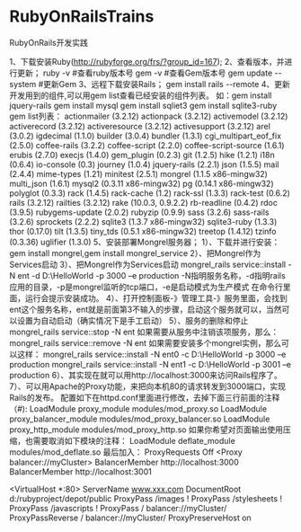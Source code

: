 RubyOnRailsTrains
=================

RubyOnRails开发实践

1、下载安装Ruby(http://rubyforge.org/frs/?group_id=167); 
2、查看版本，并进行更新；
   ruby -v #查看ruby版本号
   gem -v #查看Gem版本号
   gem update --system  #更新Gem
3、远程下载安装Rails；
   gem install rails --remote
4、更新开发用到的组件,可以用gem list查看已经安装的组件列表。
如：gem install jquery-rails
    gem install mysql
    gem install sqliet3
    gem install sqlite3-ruby
gem list列表：
    actionmailer (3.2.12)
    actionpack (3.2.12)
    activemodel (3.2.12)
    activerecord (3.2.12)
    activeresource (3.2.12)
    activesupport (3.2.12)
    arel (3.0.2)
    igdecimal (1.1.0)
    builder (3.0.4)
    bundler (1.3.1)
    cgi_multipart_eof_fix (2.5.0)
    coffee-rails (3.2.2)
    coffee-script (2.2.0)
    coffee-script-source (1.6.1)
    erubis (2.7.0)
    execjs (1.4.0)
    gem_plugin (0.2.3)
    git (1.2.5)
    hike (1.2.1)
    i18n (0.6.4)
    io-console (0.3)
    journey (1.0.4)
    jquery-rails (2.2.1)
    json (1.5.5)
    mail (2.4.4)
    mime-types (1.21)
    minitest (2.5.1)
    mongrel (1.1.5 x86-mingw32)
    multi_json (1.6.1)
    mysql2 (0.3.11 x86-mingw32)
    pg (0.14.1 x86-mingw32)
    polyglot (0.3.3)
    rack (1.4.5)
    rack-cache (1.2)
    rack-ssl (1.3.3)
    rack-test (0.6.2)
    rails (3.2.12)
    railties (3.2.12)
    rake (10.0.3, 0.9.2.2)
    rb-readline (0.4.2)
    rdoc (3.9.5)
    rubygems-update (2.0.2)
    rubyzip (0.9.9)
    sass (3.2.6)
    sass-rails (3.2.6)
    sprockets (2.2.2)
    sqlite3 (1.3.7 x86-mingw32)
    sqlite3-ruby (1.3.3)
    thor (0.17.0)
    tilt (1.3.5)
    tiny_tds (0.5.1 x86-mingw32)
    treetop (1.4.12)
    tzinfo (0.3.36)
    uglifier (1.3.0)
5、安装部署Mongrel服务器；
1）、下载并进行安装：gem install mongrel,gem install mongrel_service
2）、把Mongrel作为Services启动
3）、把Mongrel作为Services启动
mongrel_rails service::install -N ent -d D:\HelloWorld -p 3000 –e production
-N指明服务名称，-d指明rails应用的目录，-p是mongrel监听的tcp端口，-e是启动模式为生产模式
在命令行里面，运行会提示安装成功。
4）、打开控制面板-》管理工具-》服务里面，会找到ent这个服务名称，ent就是前面第3不输入的步骤，启动这个服务就可以，当然可以设置为自动启动（确实情况下是手工启动）
5）、服务的删除和停止
mongrel_rails service::stop -N ent
如果需要从服务中注销该项服务，那么：
mongrel_rails service::remove -N ent
如果需要安装多个mongrel实例，那么可以这样：
mongrel_rails service::install -N ent0 -c D:\HelloWorld -p 3000 –e production
mongrel_rails service::install -N ent1 -c D:\HelloWorld -p 3001 –e production
6）、其实现在就可以用http://localhost:3000来访问Rails程序了。
7）、可以用Apache的Proxy功能，来把向本机80的请求转发到3000端口，实现Rails的发布。
配置如下在httpd.conf里面进行修改，去掉下面三行前面的注释（#):
LoadModule proxy_module modules/mod_proxy.so
LoadModule proxy_balancer_module modules/mod_proxy_balancer.so
LoadModule proxy_http_module modules/mod_proxy_http.so
如果你希望对页面输出使用压缩，也需要取消如下模块的注释：
LoadModule deflate_module modules/mod_deflate.so
最后加入：
ProxyRequests Off
<Proxy balancer://myCluster>
BalancerMember http://localhost:3000
BalancerMember http://localhost:3001
>
<VirtualHost *:80>
ServerName www.xxx.com
DocumentRoot d:/rubyproject/depot/public
ProxyPass /images !
ProxyPass /stylesheets !
ProxyPass /javascripts !
ProxyPass / balancer://myCluster/
ProxyPassReverse / balancer://myCluster/
ProxyPreserveHost on
>
